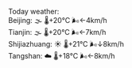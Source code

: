 Today weather:  
Beijing: 🌫  🌡️+20°C 🌬️←4km/h  
Tianjin: 🌫  🌡️+20°C 🌬️←7km/h  
Shijiazhuang: ☀️   🌡️+21°C 🌬️↓8km/h  
Tangshan: ☁️   🌡️+18°C 🌬️←8km/h  
